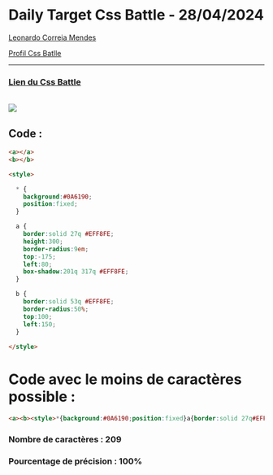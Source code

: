# Daily Target Css Battle - 28/04/2024

[Leonardo Correia Mendes](https://github.com/leonardo-correiamendes)

[Profil Css Batlle](https://cssbattle.dev/player/PxahljaEJJesW2q41DyRFOpJIt73)

<hr>

### [Lien du Css Battle](https://cssbattle.dev/play/hPRLFZclbM0kXykP0iqB)
<br>

<img src="https://firebasestorage.googleapis.com/v0/b/cssbattleapp.appspot.com/o/user%2Fummd3POvEDfFyeFvVdOMG3OOrwE2%2Ftargets%2Ftarget_yHa5GCi.png?alt=media">

<br>

## Code : 
```html
<a></a>
<b></b>

<style>

  * {
    background:#0A6190;
    position:fixed;
  }

  a {
    border:solid 27q #EFF8FE;
    height:300;
    border-radius:9em;
    top:-175;
    left:80;
    box-shadow:201q 317q #EFF8FE;
  }

  b {
    border:solid 53q #EFF8FE;
    border-radius:50%;
    top:100;
    left:150;
  }
  
</style>
```

# Code avec le moins de caractères possible : 

```html
<a><b><style>*{background:#0A6190;position:fixed}a{border:solid 27q#EFF8FE;height:300;border-radius:9em;top:-175;left:80;box-shadow:201q 317q#EFF8FE}b{border:solid 53q#EFF8FE;border-radius:50%;top:100;left:150
```

### Nombre de caractères : 209
### Pourcentage de précision : 100%